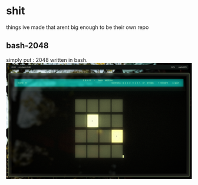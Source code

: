 # shit
things ive made that arent big enough to be their own repo

## bash-2048
simply put : 2048 written in bash.
![preview](bash-2048/preview.png)


